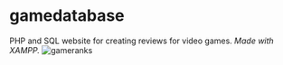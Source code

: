 # gamedatabase
PHP and SQL website for creating reviews for video games.
*Made with XAMPP.*
![gameranks](https://github.com/nylaj/gamedatabase/assets/57721175/2f9e6540-b178-4512-b9d8-a36cf65341de)
